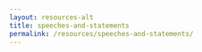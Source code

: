 ```yaml
---
layout: resources-alt
title: speeches-and-statements
permalink: /resources/speeches-and-statements/
---
```

